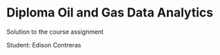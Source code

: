 # Diploma Oil and Gas Data Analytics

Solution to the course assignment

Student: Edison Contreras 
